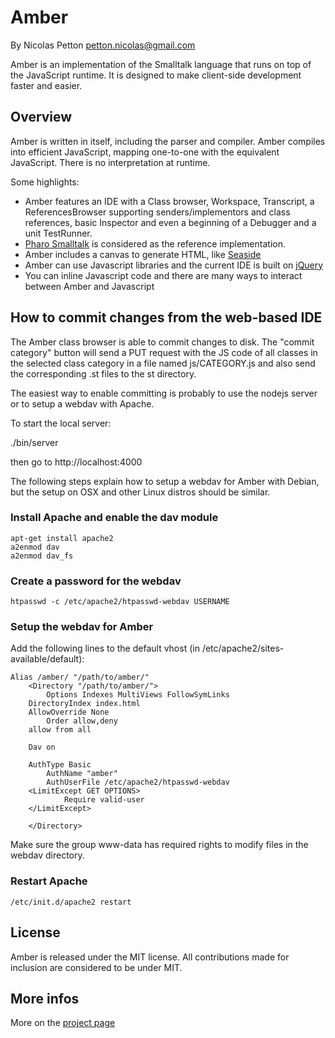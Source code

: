 Amber
=====

By Nicolas Petton <petton.nicolas@gmail.com>

Amber is an implementation of the Smalltalk language that runs on top of the JavaScript runtime. It is designed to make client-side development faster and easier.

Overview
--------

Amber is written in itself, including the parser and compiler. Amber compiles into efficient JavaScript, mapping one-to-one with the equivalent JavaScript. There is no interpretation at runtime.

Some highlights:

-    Amber features an IDE with a Class browser, Workspace, Transcript, a ReferencesBrowser supporting senders/implementors and class references, basic Inspector and even a beginning of a Debugger and a unit TestRunner.
-    [Pharo Smalltalk](http://www.pharo-project.org) is considered as the reference implementation.
-    Amber includes a canvas to generate HTML, like [Seaside](http://www.seaside.st)
-    Amber can use Javascript libraries and the current IDE is built on [jQuery](http://www.jquery.com)
-    You can inline Javascript code and there are many ways to interact between Amber and Javascript

How to commit changes from the web-based IDE
--------------------------------------------

The Amber class browser is able to commit changes to disk.
The "commit category" button will send a PUT request with the JS code of all classes in the selected class category in a file named js/CATEGORY.js and also send the corresponding .st files to the st directory.

The easiest way to enable committing is probably to use the nodejs server or to setup a webdav with Apache.

To start the local server:

./bin/server

then go to http://localhost:4000

The following steps explain how to setup a webdav for Amber with Debian, but the setup on OSX and other Linux distros should be similar.

### Install Apache and enable the dav module

    apt-get install apache2
    a2enmod dav
    a2enmod dav_fs

### Create a password for the webdav

    htpasswd -c /etc/apache2/htpasswd-webdav USERNAME

### Setup the webdav for Amber

Add the following lines to the default vhost (in /etc/apache2/sites-available/default):

    Alias /amber/ "/path/to/amber/"
        <Directory "/path/to/amber/">
            Options Indexes MultiViews FollowSymLinks
	    DirectoryIndex index.html
	    AllowOverride None
    	    Order allow,deny
	    allow from all

	    Dav on

	    AuthType Basic
            AuthName "amber"
            AuthUserFile /etc/apache2/htpasswd-webdav
	    <LimitExcept GET OPTIONS>
                Require valid-user
	    </LimitExcept>

        </Directory>


Make sure the group www-data has required rights to modify files in the webdav directory.

### Restart Apache
    
    /etc/init.d/apache2 restart

License
-------

Amber is released under the MIT license. All contributions made for inclusion are considered to be under MIT.

More infos
----------

More on the [project page](http://nicolaspetton.github.com/amber)
